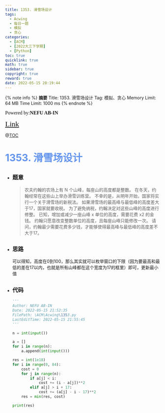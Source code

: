 ```yaml
---
title: 1353. 滑雪场设计
tags:
  - Acwing
  - 每日一题
  - 模拟
  - 贪心
categories:
  - [ACM]
  - [2022大三下学期]
  - [Python]
toc: true
quicklink: true
math: true
sidebar: true
copyright: true
reward: true
date: 2022-05-15 20:19:44
---
```



{% note info %}
**摘要**
Title: 1353. 滑雪场设计
Tag: 模拟、贪心
Memory Limit: 64 MB
Time Limit: 1000 ms
{% endnote %}
<!-- more -->

<font size=3 face=楷体>Powered by:**NEFU AB-IN**</font>

<font color=#FFA500 size=5 face=楷体>[Link](https://www.acwing.com/problem/content/description/1355/)</font>

@[TOC](文章目录)

# <font color=#6495ED size=6>1353. 滑雪场设计</font>

* ## <font size=4 face=粗体>题意</font>

  >农夫约翰的农场上有 N 个山峰，每座山的高度都是整数。
  >在冬天，约翰经常在这些山上举办滑雪训练营。
  >不幸的是，从明年开始，国家将实行一个关于滑雪场的新税法。
  >如果滑雪场的最高峰与最低峰的高度差大于17，国家就要收税。
  >为了避免纳税，约翰决定对这些山峰的高度进行修整。
  >已知，增加或减少一座山峰 x 单位的高度，需要花费 x2 的金钱。
  >约翰只愿意改变整数单位的高度，且每座山峰只能修改一次。
  >请问，约翰最少需要花费多少钱，才能够使得最高峰与最低峰的高度差不大于17。

* ## <font size=4 face=粗体>思路</font>

  可以得知，高度在0到100，那么其实就可以枚举窗口的下限（因为要最高和最低的差在17以内，也就是所有山峰都在这个宽度为17的框里）即可，更新最小值

* ## <font size=4 face=粗体>代码</font>

  ```python
  '''
  Author: NEFU AB-IN
  Date: 2022-05-15 21:52:35
  FilePath: \ACM\Acwing\1353.py
  LastEditTime: 2022-05-15 21:55:45
  '''

  n = int(input())

  a = []
  for i in range(n):
      a.append(int(input()))

  res = int(1e18)
  for i in range(0, 84):
      cost = 0
      for j in range(n):
          if a[j] < i:
              cost += (i - a[j])**2
          elif a[j] > i + 17:
              cost += (a[j] - i - 17)**2
      res = min(res, cost)

  print(res)

  ```